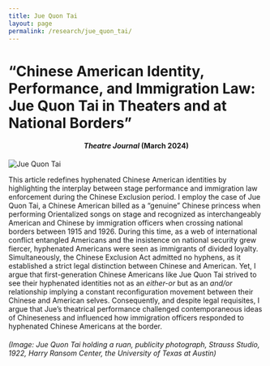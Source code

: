 ```yaml
---
title: Jue Quon Tai 
layout: page
permalink: /research/jue_quon_tai/
---
```


# **“Chinese American Identity, Performance, and Immigration Law: Jue Quon Tai in Theaters and at National Borders”**

<h4 style="text-align: center;"><em>Theatre Journal</em> (March 2024)</h4>

![Jue Quon Tai](../../assets/images/jue_quon_tai.jpg)


This article redefines hyphenated Chinese American identities by highlighting the interplay between stage performance and immigration law enforcement during the Chinese Exclusion period. I employ the case of Jue Quon Tai, a Chinese American billed as a “genuine” Chinese princess when performing Orientalized songs on stage and recognized as interchangeably American and Chinese by immigration officers when crossing national borders between 1915 and 1926. During this time, as a web of international conflict entangled Americans and the insistence on national security grew fiercer, hyphenated Americans were seen as immigrants of divided loyalty. Simultaneously, the Chinese Exclusion Act admitted no hyphens, as it established a strict legal distinction between Chinese and American. Yet, I argue that first-generation Chinese Americans like Jue Quon Tai strived to see their hyphenated identities not as an *either-or* but as an *and/or* relationship implying a constant reconfiguration movement between their Chinese and American selves. Consequently, and despite legal requisites, I argue that Jue’s theatrical performance challenged contemporaneous ideas of Chineseness and influenced how immigration officers responded to hyphenated Chinese Americans at the border.


###### (Image: Jue Quon Tai holding a ruan, publicity photograph, Strauss Studio, 1922, Harry Ransom Center, the University of Texas at Austin)